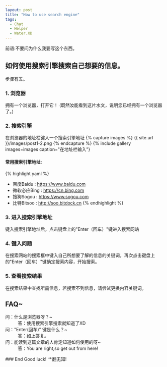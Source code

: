 ```yaml
---
layout: post
title: "How to use search engine"
tags:
  - Chat
  - Helper
  - Water.XD
---
```


前语:不要问为什么我要写这个东西。 
## 如何使用搜索引擎搜索自己想要的信息。
步骤有五。
### 1. 浏览器

拥有一个浏览器，打开它！
(既然汝能看到这片水文，说明您已经拥有一个浏览器了。)

### 2. 搜索引擎
在浏览器的地址栏键入一个搜索引擎地址
{% capture images %}
{{ site.url }}/images/post1-2.png
{% endcapture %}
{% include gallery images=images caption="在地址栏输入"}

#### 常用搜索引擎地址:

{% highlight yaml %}
- 百度Baidu : https://www.baidu.com
- 微软必应Bing : https://cn.bing.com
- 搜狗Sogou : https://www.sogou.com
- 比特Bitsoo : http://soo.bitdock.cn
{% endhighlight %}

### 3. 进入搜索引擎地址
键入搜索引擎地址后，点击键盘上的"Enter（回车）"键进入搜索网站

### 4. 键入问题
在搜索网站的搜索框中键入自己所想要了解的信息的关键词，再次点击键盘上的"Enter（回车）"键确定搜索内容，开始搜索。

### 5. 查看搜索结果
在搜索结果中查找所需信息，若搜索不到信息，请尝试更换内容关键词。


## FAQ~
<dl>
  <dt>问：什么是浏览器呀？~</dt>
  <dd>答：使用搜索引擎搜索就知道了XD</dd>
  <dt>问："Enter(回车)" 键是什么？~</dt>
  <dd>答：如上答复。</dd>
  <dt>问：能读到这篇文章的人肯定知道如何使用的呀~</dt>
  <dd>答：You are right,so get out from here!</dd>
</dl>
### End
Good luck!
艹翻无知!
  
